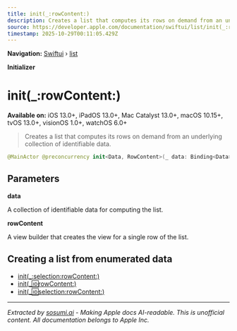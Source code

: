 ```yaml
---
title: init(_:rowContent:)
description: Creates a list that computes its rows on demand from an underlying collection of identifiable data.
source: https://developer.apple.com/documentation/swiftui/list/init(_:rowcontent:)
timestamp: 2025-10-29T00:11:05.429Z
---
```


**Navigation:** [Swiftui](/documentation/swiftui) › [list](/documentation/swiftui/list)

**Initializer**

# init(_:rowContent:)

**Available on:** iOS 13.0+, iPadOS 13.0+, Mac Catalyst 13.0+, macOS 10.15+, tvOS 13.0+, visionOS 1.0+, watchOS 6.0+

> Creates a list that computes its rows on demand from an underlying collection of identifiable data.

```swift
@MainActor @preconcurrency init<Data, RowContent>(_ data: Binding<Data>, @ViewBuilder rowContent: @escaping (Binding<Data.Element>) -> RowContent) where Content == ForEach<LazyMapSequence<Data.Indices, (Data.Index, Data.Element.ID)>, Data.Element.ID, RowContent>, Data : MutableCollection, Data : RandomAccessCollection, RowContent : View, Data.Element : Identifiable, Data.Index : Hashable
```

## Parameters

**data**

A collection of identifiable data for computing the list.



**rowContent**

A view builder that creates the view for a single row of the list.



## Creating a list from enumerated data

- [init(_:selection:rowContent:)](/documentation/swiftui/list/init(_:selection:rowcontent:))
- [init(_:id:rowContent:)](/documentation/swiftui/list/init(_:id:rowcontent:))
- [init(_:id:selection:rowContent:)](/documentation/swiftui/list/init(_:id:selection:rowcontent:))

---

*Extracted by [sosumi.ai](https://sosumi.ai) - Making Apple docs AI-readable.*
*This is unofficial content. All documentation belongs to Apple Inc.*
